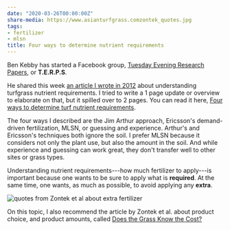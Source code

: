 ```yaml
---
date: "2020-03-26T00:00:00Z"
share-media: https://www.asianturfgrass.comzontek_quotes.jpg
tags:
- fertilizer
- mlsn
title: Four ways to determine nutrient requirements
---
```


Ben Kebby has started a Facebook group, [Tuesday Evening Research Papers](https://www.facebook.com/groups/3160311780669003/permalink/3178231248877056/), or **T.E.R.P.S**. 

He shared this week [an article I wrote in 2012](http://calendar.asianturfgrass.com/understanding_turfgrass_nutrient_requirements_5june2012.pdf) about understanding turfgrass nutrient requirements. I tried to write a 1 page update or overview to elaborate on that, but it spilled over to 2 pages. You can read it here, [Four ways to determine turf nutrient requirements](http://files.asianturfgrass.com/nutrient_requirement_4_ways.pdf). 

The four ways I described are the Jim Arthur approach, Ericsson's demand-driven fertilization, MLSN, or guessing and experience. Arthur's and Ericsson's techniques both ignore the soil. I prefer MLSN because it considers not only the plant use, but also the amount in the soil. And while experience and guessing can work great, they don't transfer well to other sites or grass types. 

Understanding nutrient requirements---how much fertilizer to apply---is important because one wants to be sure to apply what is **required**. At the same time, one wants, as much as possible, to avoid applying any **extra**.

![quotes from Zontek et al about extra fertilizer](zontek_quotes.jpg)

On this topic, I also recommend the article by Zontek et al. about product choice, and product amounts, called [Does the Grass Know the Cost?](http://gsr.lib.msu.edu/2010s/2010/100532.pdf)
